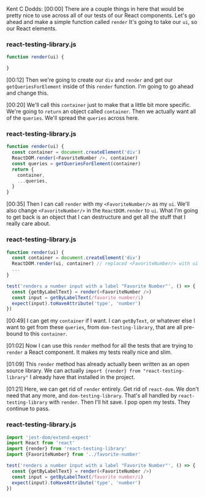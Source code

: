 Kent C Dodds: [00:00] There are a couple things in here that would be pretty nice to use across all of our tests of our React components. Let's go ahead and make a simple function called `render` It's going to take our `ui`, so our React elements.

### react-testing-library.js
```javascript
function render(ui) {

}
```

[00:12] Then we're going to create our `div` and `render` and get our `getQueriesForElement` inside of this `render` function. I'm going to go ahead and change this.

[00:20] We'll call this `container` just to make that a little bit more specific. We're going to `return` an object called `container`. Then we actually want all of the `queries`. We'll spread the `queries` across here.

### react-testing-library.js
```javascript
function render(ui) {
  const container = document.createElement('div')
  ReactDOM.render(<FavoriteNumber />, container)
  const queries = getQueriesForElement(container)
  return {
    container,
    ...queries,
  }
}
```

[00:35] Then I can call `render` with my `<FavoriteNumber/>` as my `ui`. We'll also change `<FavoriteNumber/>` in the `ReactDOM.render` to `ui`. What I'm going to get back is an object that I can destructure and get all the stuff that I really care about.

### react-testing-library.js
```javascript
function render(ui) {
  const container = document.createElement('div')
  ReactDOM.render(ui, container) // replaced <FavoriteNumber/> with ui
  ...
}

test('renders a number input with a label "Favorite Number"', () => {
  const {getByLabelText} = render(<FavoriteNumber />)
  const input = getByLabelText(/favorite number/i)
  expect(input).toHaveAttribute('type', 'number')
})
```

[00:49] I can get my `container` if I want. I can `getByText`, or whatever else I want to get from these `queries`, from `dom-testing-library`, that are all pre-bound to this `container`.

[01:02] Now I can use this `render` method for all the tests that are trying to `render` a React component. It makes my tests really nice and slim.

[01:09] This `render` method has already actually been written as an open source library. We can actually `import {render} from "react-testing-library"` I already have that installed in the project.

[01:21] Here, we can get rid of `render` entirely. Get rid of `react-dom`. We don't need that any more,
and `dom-testing-library`. That's all handled by `react-testing-library` with `render`. Then I'll hit save. I pop open my tests. They continue to pass.

### react-testing-library.js
```javascript
import 'jest-dom/extend-expect'
import React from 'react'
import {render} from 'react-testing-library'
import {FavoriteNumber} from '../favorite-number'

test('renders a number input with a label "Favorite Number"', () => {
  const {getByLabelText} = render(<FavoriteNumber />)
  const input = getByLabelText(/favorite number/i)
  expect(input).toHaveAttribute('type', 'number')
})
```
